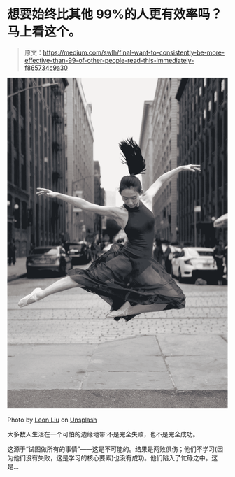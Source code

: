 # 想要始终比其他 99%的人更有效率吗？马上看这个。

> 原文：<https://medium.com/swlh/final-want-to-consistently-be-more-effective-than-99-of-other-people-read-this-immediately-f865734c9a30>

![](img/d09fa1cff973f82af4b14338f51fc065.png)

Photo by [Leon Liu](https://unsplash.com/@leoncooper?utm_source=medium&utm_medium=referral) on [Unsplash](https://unsplash.com?utm_source=medium&utm_medium=referral)

大多数人生活在一个可怕的边缘地带:不是完全失败，也不是完全成功。

这源于“试图做所有的事情”——这是不可能的。结果是两败俱伤；他们不学习(因为他们没有失败，这是学习的核心要素)也没有成功。他们陷入了忙碌之中。这是…